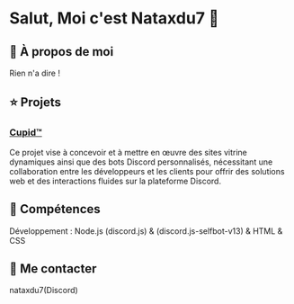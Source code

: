 # Salut, Moi c'est Nataxdu7 🫡
## 🐍 À propos de moi
Rien n'a dire !
## ⭐ Projets
### [Cupid™](https://discord.gg/26TST26q74)
Ce projet vise à concevoir et à mettre en œuvre des sites vitrine dynamiques ainsi que des bots Discord personnalisés, nécessitant une collaboration entre les développeurs et les clients pour offrir des solutions web et des interactions fluides sur la plateforme Discord.
## 🧩 Compétences
Développement : Node.js (discord.js) & (discord.js-selfbot-v13) & HTML & CSS
## 📌 Me contacter
nataxdu7(Discord)
